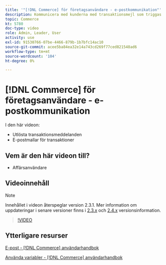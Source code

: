 ```yaml
---
title: '"[!DNL Commerce] för företagsanvändare - e-postkommunikation"'
description: Kommunicera med kunderna med transaktionsmejl som triggas av deras handlingar i butiken. Anpassa och konfigurera e-postmallarna för din butik.
topic: Commerce
kt: 5780
doc-type: video
role: Admin, Leader, User
activity: use
exl-id: 91530766-07be-4466-879b-1b7bfc14ac10
source-git-commit: acee5ba84ea32e14a743cd269f77ced821548ad6
workflow-type: tm+mt
source-wordcount: '104'
ht-degree: 0%

---
```


# [!DNL Commerce] för företagsanvändare - e-postkommunikation

I den här videon:

- Utlösta transaktionsmeddelanden
- E-postmallar för transaktioner

## Vem är den här videon till?

- Affärsanvändare

## Videoinnehåll

>[!NOTE]
>
>Innehållet i videon återspeglar version 2.3.1. Mer information om uppdateringar i senare versioner finns i [ 2.3.x](https://devdocs.magento.com/guides/v2.3/release-notes/bk-release-notes.html) och [2.4.x](https://devdocs.magento.com/guides/v2.4/release-notes/bk-release-notes.html) versionsinformation.

>[!VIDEO](https://video.tv.adobe.com/v/36190?quality=12&learn=on)

## Ytterligare resurser

[E-post - [!DNL Commerce] användarhandbok](https://docs.magento.com/user-guide/marketing/email-templates.html)

[Använda variabler - [!DNL Commerce] användarhandbok](https://docs.magento.com/user-guide/marketing/variables.html)
